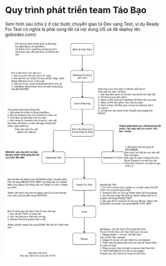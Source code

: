 # Quy trình phát triển team Táo Bạo

Xem hình sau (chú ý ở các bước chuyển giao từ Dev sang Test, ví dụ Ready For Test có nghĩa là phải xong tất cả nội dung US và đã deploy lên gobizdev.com):

![Develop process](images/develop-process.jpg "Quy trình phát triển")